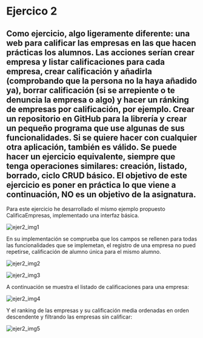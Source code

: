 # Ejercico 2

## Como ejercicio, algo ligeramente diferente: una web para calificar las empresas en las que hacen prácticas los alumnos. Las acciones serían crear empresa y listar calificaciones para cada empresa, crear calificación y añadirla (comprobando que la persona no la haya añadido ya), borrar calificación (si se arrepiente o te denuncia la empresa o algo) y hacer un ránking de empresas por calificación, por ejemplo. Crear un repositorio en GitHub para la librería y crear un pequeño programa que use algunas de sus funcionalidades. Si se quiere hacer con cualquier otra aplicación, también es válido. Se puede hacer un ejercicio equivalente, siempre que tenga operaciones similares: creación, listado, borrado, ciclo CRUD básico. El objetivo de este ejercicio es poner en práctica lo que viene a continuación, NO es un objetivo de la asignatura.

Para este ejercicio he desarrollado el mismo ejemplo propuesto CalificaEmpresas, implementado una interfaz básica.

![ejer2_img1](http://googledrive.com/host/0B5Yam2FWqtZPZzR3TTBaSUpMZ2M/Ejercicio2_1.jpg)

En su implementación se comprueba que los campos se rellenen para todas las funcionalidades que se implemetan, el registro de una empresa no pued repetirse, calificación de alumno única para el mismo alumno.

![ejer2_img2](http://googledrive.com/host/0B5Yam2FWqtZPZzR3TTBaSUpMZ2M/Ejercicio2_2.jpg)

![ejer2_img3](http://googledrive.com/host/0B5Yam2FWqtZPZzR3TTBaSUpMZ2M/Ejercicio2_3.jpg)

A continuación se muestra el listado de calificaciones para una empresa:

![ejer2_img4](http://googledrive.com/host/0B5Yam2FWqtZPZzR3TTBaSUpMZ2M/Ejercicio2_4.jpg)

Y el ranking de las empresas y su calificación media ordenadas en orden descendente y filtrando las empresas sin calificar:

![ejer2_img5](http://googledrive.com/host/0B5Yam2FWqtZPZzR3TTBaSUpMZ2M/Ejercicio2_5.jpg)